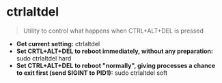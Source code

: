 # ctrlaltdel
> Utility to control what happens when CTRL+ALT+DEL is pressed
- **Get current setting:**
ctrlaltdel
- **Set CRTL+ALT+DEL to reboot immediately, without any preparation:**
sudo ctrlaltdel hard
- **Set CTRL+ALT+DEL to reboot "normally", giving processes a chance to exit first (send SIGINT to PID1):**
sudo ctrlaltdel soft

